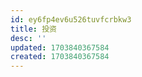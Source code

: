 ```yaml
---
id: ey6fp4ev6u526tuvfcrbkw3
title: 投资
desc: ''
updated: 1703840367584
created: 1703840367584
---
```

